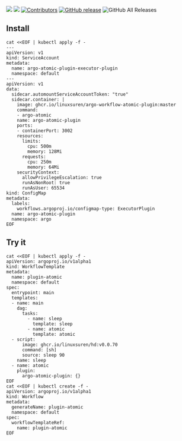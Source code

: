 [![](https://goreportcard.com/badge/linuxsuren/argo-workflow-atomic-plugin)](https://goreportcard.com/report/linuxsuren/argo-workflow-atomic-plugin)
[![](http://img.shields.io/badge/godoc-reference-5272B4.svg?style=flat-square)](https://godoc.org/github.com/linuxsuren/argo-workflow-atomic-plugin)
[![Contributors](https://img.shields.io/github/contributors/linuxsuren/argo-workflow-atomic-plugin.svg)](https://github.com/linuxsuren/argo-workflow-atomic-plugin/graphs/contributors)
[![GitHub release](https://img.shields.io/github/release/linuxsuren/argo-workflow-atomic-plugin.svg?label=release)](https://github.com/linuxsuren/argo-workflow-atomic-plugin/releases/latest)
![GitHub All Releases](https://img.shields.io/github/downloads/linuxsuren/argo-workflow-atomic-plugin/total)

## Install

```shell
cat <<EOF | kubectl apply -f -
---
apiVersion: v1
kind: ServiceAccount
metadata:
  name: argo-atomic-plugin-executor-plugin
  namespace: default
---
apiVersion: v1
data:
  sidecar.automountServiceAccountToken: "true"
  sidecar.container: |
    image: ghcr.io/linuxsuren/argo-workflow-atomic-plugin:master
    command:
    - argo-atomic
    name: argo-atomic-plugin
    ports:
    - containerPort: 3002
    resources:
      limits:
        cpu: 500m
        memory: 128Mi
      requests:
        cpu: 250m
        memory: 64Mi
    securityContext:
      allowPrivilegeEscalation: true
      runAsNonRoot: true
      runAsUser: 65534
kind: ConfigMap
metadata:
  labels:
    workflows.argoproj.io/configmap-type: ExecutorPlugin
  name: argo-atomic-plugin
  namespace: argo
EOF
```

## Try it

```
cat <<EOF | kubectl apply -f -
apiVersion: argoproj.io/v1alpha1
kind: WorkflowTemplate
metadata:
  name: plugin-atomic
  namespace: default
spec:
  entrypoint: main
  templates:
  - name: main
    dag:
      tasks:
        - name: sleep
          template: sleep
        - name: atomic
          template: atomic
  - script:
      image: ghcr.io/linuxsuren/hd:v0.0.70
      command: [sh]
      source: sleep 90
    name: sleep
  - name: atomic
    plugin:
      argo-atomic-plugin: {}
EOF
cat <<EOF | kubectl create -f -
apiVersion: argoproj.io/v1alpha1
kind: Workflow
metadata:
  generateName: plugin-atomic
  namespace: default
spec:
  workflowTemplateRef:
    name: plugin-atomic
EOF
```
